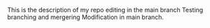 This is the description of my repo
editing in the main branch
Testing branching and mergering
Modification in main branch.

